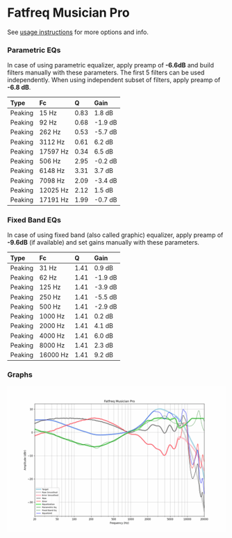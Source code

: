 # Fatfreq Musician Pro
See [usage instructions](https://github.com/jaakkopasanen/AutoEq#usage) for more options and info.

### Parametric EQs
In case of using parametric equalizer, apply preamp of **-6.6dB** and build filters manually
with these parameters. The first 5 filters can be used independently.
When using independent subset of filters, apply preamp of **-6.8 dB**.

| Type    | Fc       |    Q | Gain    |
|:--------|:---------|:-----|:--------|
| Peaking | 15 Hz    | 0.83 | 1.8 dB  |
| Peaking | 92 Hz    | 0.68 | -1.9 dB |
| Peaking | 262 Hz   | 0.53 | -5.7 dB |
| Peaking | 3112 Hz  | 0.61 | 6.2 dB  |
| Peaking | 17597 Hz | 0.34 | 6.5 dB  |
| Peaking | 506 Hz   | 2.95 | -0.2 dB |
| Peaking | 6148 Hz  | 3.31 | 3.7 dB  |
| Peaking | 7098 Hz  | 2.09 | -3.4 dB |
| Peaking | 12025 Hz | 2.12 | 1.5 dB  |
| Peaking | 17191 Hz | 1.99 | -0.7 dB |

### Fixed Band EQs
In case of using fixed band (also called graphic) equalizer, apply preamp of **-9.6dB**
(if available) and set gains manually with these parameters.

| Type    | Fc       |    Q | Gain    |
|:--------|:---------|:-----|:--------|
| Peaking | 31 Hz    | 1.41 | 0.9 dB  |
| Peaking | 62 Hz    | 1.41 | -1.9 dB |
| Peaking | 125 Hz   | 1.41 | -3.9 dB |
| Peaking | 250 Hz   | 1.41 | -5.5 dB |
| Peaking | 500 Hz   | 1.41 | -2.9 dB |
| Peaking | 1000 Hz  | 1.41 | 0.2 dB  |
| Peaking | 2000 Hz  | 1.41 | 4.1 dB  |
| Peaking | 4000 Hz  | 1.41 | 6.0 dB  |
| Peaking | 8000 Hz  | 1.41 | 2.3 dB  |
| Peaking | 16000 Hz | 1.41 | 9.2 dB  |

### Graphs
![](./Fatfreq%20Musician%20Pro.png)